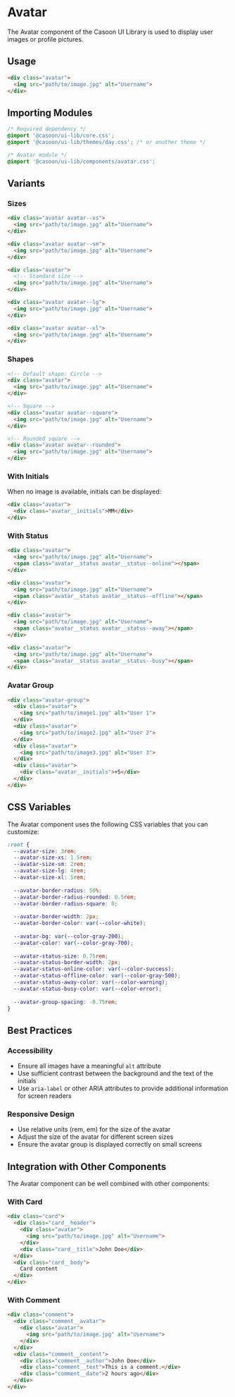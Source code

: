 # Avatar

The Avatar component of the Casoon UI Library is used to display user images or profile pictures.

## Usage

```html
<div class="avatar">
  <img src="path/to/image.jpg" alt="Username">
</div>
```

## Importing Modules

```css
/* Required dependency */
@import '@casoon/ui-lib/core.css';
@import '@casoon/ui-lib/themes/day.css'; /* or another theme */

/* Avatar module */
@import '@casoon/ui-lib/components/avatar.css';
```

## Variants

### Sizes

```html
<div class="avatar avatar--xs">
  <img src="path/to/image.jpg" alt="Username">
</div>

<div class="avatar avatar--sm">
  <img src="path/to/image.jpg" alt="Username">
</div>

<div class="avatar">
  <!-- Standard size -->
  <img src="path/to/image.jpg" alt="Username">
</div>

<div class="avatar avatar--lg">
  <img src="path/to/image.jpg" alt="Username">
</div>

<div class="avatar avatar--xl">
  <img src="path/to/image.jpg" alt="Username">
</div>
```

### Shapes

```html
<!-- Default shape: Circle -->
<div class="avatar">
  <img src="path/to/image.jpg" alt="Username">
</div>

<!-- Square -->
<div class="avatar avatar--square">
  <img src="path/to/image.jpg" alt="Username">
</div>

<!-- Rounded square -->
<div class="avatar avatar--rounded">
  <img src="path/to/image.jpg" alt="Username">
</div>
```

### With Initials

When no image is available, initials can be displayed:

```html
<div class="avatar">
  <div class="avatar__initials">MM</div>
</div>
```

### With Status

```html
<div class="avatar">
  <img src="path/to/image.jpg" alt="Username">
  <span class="avatar__status avatar__status--online"></span>
</div>

<div class="avatar">
  <img src="path/to/image.jpg" alt="Username">
  <span class="avatar__status avatar__status--offline"></span>
</div>

<div class="avatar">
  <img src="path/to/image.jpg" alt="Username">
  <span class="avatar__status avatar__status--away"></span>
</div>

<div class="avatar">
  <img src="path/to/image.jpg" alt="Username">
  <span class="avatar__status avatar__status--busy"></span>
</div>
```

### Avatar Group

```html
<div class="avatar-group">
  <div class="avatar">
    <img src="path/to/image1.jpg" alt="User 1">
  </div>
  <div class="avatar">
    <img src="path/to/image2.jpg" alt="User 2">
  </div>
  <div class="avatar">
    <img src="path/to/image3.jpg" alt="User 3">
  </div>
  <div class="avatar">
    <div class="avatar__initials">+5</div>
  </div>
</div>
```

## CSS Variables

The Avatar component uses the following CSS variables that you can customize:

```css
:root {
  --avatar-size: 3rem;
  --avatar-size-xs: 1.5rem;
  --avatar-size-sm: 2rem;
  --avatar-size-lg: 4rem;
  --avatar-size-xl: 5rem;
  
  --avatar-border-radius: 50%;
  --avatar-border-radius-rounded: 0.5rem;
  --avatar-border-radius-square: 0;
  
  --avatar-border-width: 2px;
  --avatar-border-color: var(--color-white);
  
  --avatar-bg: var(--color-gray-200);
  --avatar-color: var(--color-gray-700);
  
  --avatar-status-size: 0.75rem;
  --avatar-status-border-width: 2px;
  --avatar-status-online-color: var(--color-success);
  --avatar-status-offline-color: var(--color-gray-500);
  --avatar-status-away-color: var(--color-warning);
  --avatar-status-busy-color: var(--color-error);
  
  --avatar-group-spacing: -0.75rem;
}
```

## Best Practices

### Accessibility

- Ensure all images have a meaningful `alt` attribute
- Use sufficient contrast between the background and the text of the initials
- Use `aria-label` or other ARIA attributes to provide additional information for screen readers

### Responsive Design

- Use relative units (rem, em) for the size of the avatar
- Adjust the size of the avatar for different screen sizes
- Ensure the avatar group is displayed correctly on small screens

## Integration with Other Components

The Avatar component can be well combined with other components:

### With Card

```html
<div class="card">
  <div class="card__header">
    <div class="avatar">
      <img src="path/to/image.jpg" alt="Username">
    </div>
    <div class="card__title">John Doe</div>
  </div>
  <div class="card__body">
    Card content
  </div>
</div>
```

### With Comment

```html
<div class="comment">
  <div class="comment__avatar">
    <div class="avatar">
      <img src="path/to/image.jpg" alt="Username">
    </div>
  </div>
  <div class="comment__content">
    <div class="comment__author">John Doe</div>
    <div class="comment__text">This is a comment.</div>
    <div class="comment__date">2 hours ago</div>
  </div>
</div>
``` 